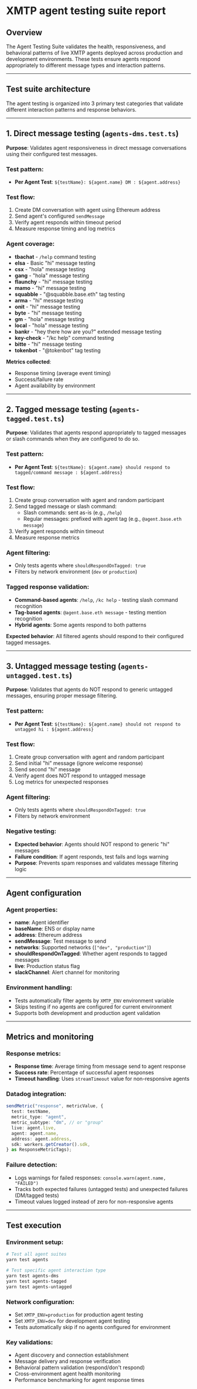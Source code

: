 # XMTP agent testing suite report

## Overview

The Agent Testing Suite validates the health, responsiveness, and behavioral patterns of live XMTP agents deployed across production and development environments. These tests ensure agents respond appropriately to different message types and interaction patterns.

---

## Test suite architecture

The agent testing is organized into 3 primary test categories that validate different interaction patterns and response behaviors.

---

## 1. Direct message testing (`agents-dms.test.ts`)

**Purpose**: Validates agent responsiveness in direct message conversations using their configured test messages.

### Test pattern:

- **Per Agent Test**: `${testName}: ${agent.name} DM : ${agent.address}`

### Test flow:

1. Create DM conversation with agent using Ethereum address
2. Send agent's configured `sendMessage`
3. Verify agent responds within timeout period
4. Measure response timing and log metrics

### Agent coverage:

- **tbachat** - `/help` command testing
- **elsa** - Basic "hi" message testing
- **csx** - "hola" message testing
- **gang** - "hola" message testing
- **flaunchy** - "hi" message testing
- **mamo** - "hi" message testing
- **squabble** - "@squabble.base.eth" tag testing
- **arma** - "hi" message testing
- **onit** - "hi" message testing
- **byte** - "hi" message testing
- **gm** - "hola" message testing
- **local** - "hola" message testing
- **bankr** - "hey there how are you?" extended message testing
- **key-check** - "/kc help" command testing
- **bitte** - "hi" message testing
- **tokenbot** - "@tokenbot" tag testing

**Metrics collected**:

- Response timing (average event timing)
- Success/failure rate
- Agent availability by environment

---

## 2. Tagged message testing (`agents-tagged.test.ts`)

**Purpose**: Validates that agents respond appropriately to tagged messages or slash commands when they are configured to do so.

### Test pattern:

- **Per Agent Test**: `${testName}: ${agent.name} should respond to tagged/command message : ${agent.address}`

### Test flow:

1. Create group conversation with agent and random participant
2. Send tagged message or slash command:
   - Slash commands: sent as-is (e.g., `/help`)
   - Regular messages: prefixed with agent tag (e.g., `@agent.base.eth message`)
3. Verify agent responds within timeout
4. Measure response metrics

### Agent filtering:

- Only tests agents where `shouldRespondOnTagged: true`
- Filters by network environment (`dev` or `production`)

### Tagged response validation:

- **Command-based agents**: `/help`, `/kc help` - testing slash command recognition
- **Tag-based agents**: `@agent.base.eth message` - testing mention recognition
- **Hybrid agents**: Some agents respond to both patterns

**Expected behavior**: All filtered agents should respond to their configured tagged messages.

---

## 3. Untagged message testing (`agents-untagged.test.ts`)

**Purpose**: Validates that agents do NOT respond to generic untagged messages, ensuring proper message filtering.

### Test pattern:

- **Per Agent Test**: `${testName}: ${agent.name} should not respond to untagged hi : ${agent.address}`

### Test flow:

1. Create group conversation with agent and random participant
2. Send initial "hi" message (ignore welcome response)
3. Send second "hi" message
4. Verify agent does NOT respond to untagged message
5. Log metrics for unexpected responses

### Agent filtering:

- Only tests agents where `shouldRespondOnTagged: true`
- Filters by network environment

### Negative testing:

- **Expected behavior**: Agents should NOT respond to generic "hi" messages
- **Failure condition**: If agent responds, test fails and logs warning
- **Purpose**: Prevents spam responses and validates message filtering logic

---

## Agent configuration

### Agent properties:

- **name**: Agent identifier
- **baseName**: ENS or display name
- **address**: Ethereum address
- **sendMessage**: Test message to send
- **networks**: Supported networks (`["dev", "production"]`)
- **shouldRespondOnTagged**: Whether agent responds to tagged messages
- **live**: Production status flag
- **slackChannel**: Alert channel for monitoring

### Environment handling:

- Tests automatically filter agents by `XMTP_ENV` environment variable
- Skips testing if no agents are configured for current environment
- Supports both development and production agent validation

---

## Metrics and monitoring

### Response metrics:

- **Response time**: Average timing from message send to agent response
- **Success rate**: Percentage of successful agent responses
- **Timeout handling**: Uses `streamTimeout` value for non-responsive agents

### Datadog integration:

```typescript
sendMetric("response", metricValue, {
  test: testName,
  metric_type: "agent",
  metric_subtype: "dm", // or "group"
  live: agent.live,
  agent: agent.name,
  address: agent.address,
  sdk: workers.getCreator().sdk,
} as ResponseMetricTags);
```

### Failure detection:

- Logs warnings for failed responses: `console.warn(agent.name, "FAILED")`
- Tracks both expected failures (untagged tests) and unexpected failures (DM/tagged tests)
- Timeout values logged instead of zero for non-responsive agents

---

## Test execution

### Environment setup:

```bash
# Test all agent suites
yarn test agents

# Test specific agent interaction type
yarn test agents-dms
yarn test agents-tagged
yarn test agents-untagged
```

### Network configuration:

- Set `XMTP_ENV=production` for production agent testing
- Set `XMTP_ENV=dev` for development agent testing
- Tests automatically skip if no agents configured for environment

### Key validations:

- Agent discovery and connection establishment
- Message delivery and response verification
- Behavioral pattern validation (respond/don't respond)
- Cross-environment agent health monitoring
- Performance benchmarking for agent response times
